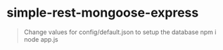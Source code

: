 # simple-rest-mongoose-express
>Change values for config/default.json to setup the database
>npm i
>node app.js

